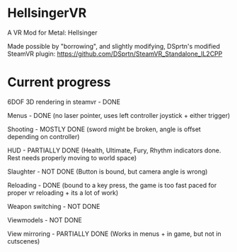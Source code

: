 # HellsingerVR
A VR Mod for Metal: Hellsinger

Made possible by "borrowing", and slightly modifying, DSprtn's modified SteamVR plugin: https://github.com/DSprtn/SteamVR_Standalone_IL2CPP

# Current progress
6DOF 3D rendering in steamvr - DONE

Menus - DONE (no laser pointer, uses left controller joystick + either trigger)

Shooting - MOSTLY DONE (sword might be broken, angle is offset depending on controller)

HUD - PARTIALLY DONE (Health, Ultimate, Fury, Rhythm indicators done. Rest needs properly moving to world space)

Slaughter - NOT DONE (Button is bound, but camera angle is wrong)

Reloading - DONE (bound to a key press, the game is too fast paced for proper vr reloading + its a lot of work)

Weapon switching - NOT DONE

Viewmodels - NOT DONE

View mirroring - PARTIALLY DONE (Works in menus + in game, but not in cutscenes)
